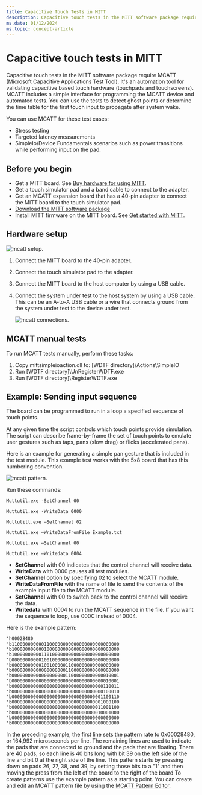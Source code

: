 ```yaml
---
title: Capacitive Touch Tests in MITT
description: Capacitive touch tests in the MITT software package require MCATT (Microsoft Capacitive Applications Test Tool).
ms.date: 01/12/2024
ms.topic: concept-article
---
```


# Capacitive touch tests in MITT

Capacitive touch tests in the MITT software package require MCATT (Microsoft Capacitive Applications Test Tool). It's an automation tool for validating capacitive based touch hardware (touchpads and touchscreens). MCATT includes a simple interface for programming the MCATT device and automated tests. You can use the tests to detect ghost points or determine the time table for the first touch input to propagate after system wake.

You can use MCATT for these test cases:

- Stress testing
- Targeted latency measurements
- SimpleIo/Device Fundamentals scenarios such as power transitions while performing input on the pad.

## Before you begin

- Get a MITT board. See [Buy hardware for using MITT](./multi-interface-test-tool--mitt--.md).
- Get a touch simulator pad and a band cable to connect to the adapter.
- Get an MCATT expansion board that has a 40-pin adapter to connect the MITT board to the touch simulator pad.
- [Download the MITT software package](download-the-mitt-software-package.md)
- Install MITT firmware on the MITT board. See [Get started with MITT](./get-started-with-mitt---.md).

## Hardware setup

![mcatt setup.](images/mcatt-hardware-setup.png)

1. Connect the MITT board to the 40-pin adapter.
2. Connect the touch simulator pad to the adapter.
3. Connect the MITT board to the host computer by using a USB cable.
4. Connect the system under test to the host system by using a USB cable. This can be an A-to-A USB cable or a wire that connects ground from the system under test to the device under test.

    ![mcatt connections.](images/mcatt-setup.png)

## MCATT manual tests

To run MCATT tests manually, perform these tasks:

1. Copy mittsimpleioaction.dll to: \[WDTF directory\]\\Actions\\SimpleIO
2. Run \[WDTF directory\]\\UnRegisterWDTF.exe
3. Run \[WDTF directory\]\\RegisterWDTF.exe

## Example: Sending input sequence

The board can be programmed to run in a loop a specified sequence of touch points.

At any given time the script controls which touch points provide simulation. The script can describe frame-by-frame the set of touch points to emulate user gestures such as taps, pans (slow drag) or flicks (accelerated pans).

Here is an example for generating a simple pan gesture that is included in the test module. This example test works with the 5x8 board that has this numbering convention.

![mcatt pattern.](images/mcatt-pattern.png)

Run these commands:

`Muttutil.exe -SetChannel 00`

`Muttutil.exe -WriteData 0000`

`Muttutill.exe –SetChannel 02`

`Muttutil.exe –WriteDataFromFile Example.txt`

`Muttutil.exe –SetChannel 00`

`Muttutil.exe –Writedata 0004`

- **SetChannel** with 00 indicates that the control channel will receive data.
- **WriteData** with 0000 pauses all test modules.
- **SetChannel** option by specifying 02 to select the MCATT module.
- **WriteDataFromFile** with the name of file to send the contents of the example input file to the MCATT module.
- **SetChannel** with 00 to switch back to the control channel will receive the data.
- **Writedata** with 0004 to run the MCATT sequence in the file. If you want the sequence to loop, use 000C instead of 0004.

Here is the example pattern:

``` syntax
'h00028480
'b1100000000001100000000000000000000000000
'b1000000000001000000000000000000000000000
'b1000000000011010000000000000000000000000
'b0000000000010010000000000000000000000000
'b0000000000010010000011000000000000000000
'b0000000000000000000011000000000000000000
'b0000000000000000000011000000000000010001
'b0000000000000000000000000000000000010001
'b0000000000000000000000000000000000110011
'b0000000000000000000000000000000000100010
'b0000000000000000000000000000000001100110
'b0000000000000000000000000000000001000100
'b0000000000000000000000000000000011001100
'b0000000000000000000000000000000010001000
'b0000000000000000000000000000000000000000
'b0000000000000000000000000000000000000000
```

In the preceding example, the first line sets the pattern rate to 0x00028480, or 164,992 microseconds per line. The remaining lines are used to indicate the pads that are connected to ground and the pads that are floating. There are 40 pads, so each line is 40 bits long with bit 39 on the left side of the line and bit 0 at the right side of the line. This pattern starts by pressing down on pads 26, 27, 38, and 39, by setting those bits to a "1" and then moving the press from the left of the board to the right of the board
To create patterns use the example pattern as a starting point. You can create and edit an MCATT pattern file by using the [MCATT Pattern Editor](/previous-versions/dn919809(v=vs.85)).
